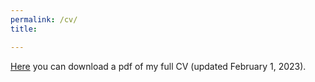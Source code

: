 ```yaml
---
permalink: /cv/
title:

---
```

[Here](/assets/images/tabularCV.pdf) you can download a pdf of my full CV (updated February 1, 2023).
